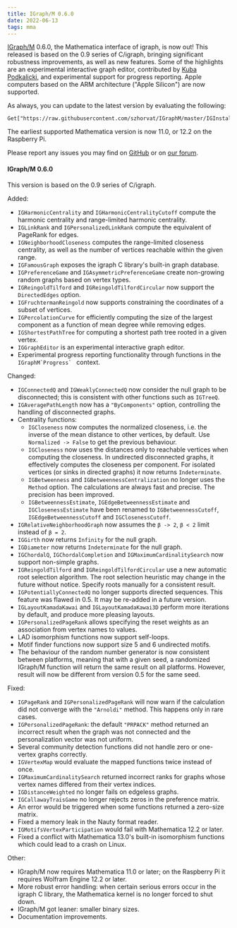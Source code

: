 ```yaml
---
title: IGraph/M 0.6.0
date: 2022-06-13
tags: mma
---
```


[IGraph/M](http://szhorvat.net/mathematica/IGraphM) 0.6.0, the Mathematica interface of igraph, is now out! This released is based on the 0.9 series of C/igraph, bringing significant robustness improvements, as well as new features.
Some of the highlights are an experimental interactive graph editor, contributed by [Kuba Podkalicki](https://github.com/kubaPod/), and experimental support for progress reporting. Apple computers based on the ARM architecture ("Apple Silicon") are now supported.

As always, you can update to the latest version by evaluating the following:

```
Get["https://raw.githubusercontent.com/szhorvat/IGraphM/master/IGInstaller.m"]
```

The earliest supported Mathematica version is now 11.0, or 12.2 on the Raspberry Pi.

Please report any issues you may find on [GitHub](https://github.com/szhorvat/IGraphM/issues/new/choose) or on [our forum](https://igraph.discourse.group/).

<!--more-->

#### IGraph/M 0.6.0

This version is based on the 0.9 series of C/igraph.

Added:

  - `IGHarmonicCentrality` and `IGHarmonicCentralityCutoff` compute the harmonic centrality and range-limited harmonic centrality.
  - `IGLinkRank` and `IGPersonalizedLinkRank` compute the equivalent of PageRank for edges.
  - `IGNeighborhoodCloseness` computes the range-limited closeness centrality, as well as the number of vertices reachable within the given range.
  - `IGFamousGraph` exposes the igraph C library's built-in graph database.
  - `IGPreferenceGame` and `IGAsymmetricPreferenceGame` create non-growing random graphs based on vertex types.
  - `IGReingoldTilford` and `IGReingoldTilfordCircular` now support the `DirectedEdges` option.
  - `IGFruchtermanReingold` now supports constraining the coordinates of a subset of vertices.
  - `IGPercolationCurve` for efficiently computing the size of the largest component as a function of mean degree while removing edges.
  - `IGShortestPathTree` for computing a shortest path tree rooted in a given vertex.
  - `IGGraphEditor` is an experimental interactive graph editor.
  - Experimental progress reporting functionality through functions in the ``IGraphM`Progress` `` context.

Changed:

 - `IGConnectedQ` and `IGWeaklyConnectedQ` now consider the null graph to be disconnected; this is consistent with other functions such as `IGTreeQ`.
 - `IGAveragePathLength` now has a `"ByComponents"` option, controlling the handling of disconnected graphs.
 - Centrality functions:
    * `IGCloseness` now computes the normalized closeness, i.e. the inverse of the mean distance to other vertices, by default. Use `Normalized -> False` to get the previous behaviour.
    * `IGCloseness` now uses the distances only to reachable vertices when computing the closeness. In undirected disconnected graphs, it effectively computes the closeness per component. For isolated vertices (or sinks in directed graphs) it now returns `Indeterminate`.
    * `IGBetweenness` and `IGBetweennessCentralization` no longer uses the `Method` option. The calculations are always fast and precise. The precision has been improved.
    * `IGBetweennessEstimate`, `IGEdgeBetweennessEstimate` and `IGClosenessEstimate` have been renamed to `IGBetweennessCutoff`, `IGEdgeBetweennessCutoff` and `IGClosenessCutoff`.
 - `IGRelativeNeighborhoodGraph` now assumes the `β -> 2`, `β < 2` limit instead of `β = 2`.
 - `IGGirth` now returns `Infinity` for the null graph.
 - `IGDiameter` now returns `Indeterminate` for the null graph.
 - `IGChordalQ`, `IGChordalCompletion` and `IGMaximumCardinalitySearch` now support non-simple graphs.
 - `IGReingoldTilford` and `IGReingoldTilfordCircular` use a new automatic root selection algorithm. The root selection heuristic may change in the future without notice. Specify roots manually for a consistent result.
 - `IGPotentiallyConnectedQ` no longer supports directed sequences. This feature was flawed in 0.5. It may be re-added in a future version.
 - `IGLayoutKamadaKawai` and `IGLayoutKamadaKawai3D` perform more iterations by default, and produce more pleasing layouts.
 - `IGPersonalizedPageRank` allows specifying the reset weights as an association from vertex names to values.
 - LAD isomorphism functions now support self-loops.
 - Motif finder functions now support size 5 and 6 undirected motifs.
 - The behaviour of the random number generator is now consistent between platforms, meaning that with a given seed, a randomized IGraph/M function will return the same result on all platforms. However, result will now be different from version 0.5 for the same seed.

Fixed:

 - `IGPageRank` and `IGPersonalizedPageRank` will now warn if the calculation did not converge with the `"Arnoldi"` method. This happens only in rare cases.
 - `IGPersonalizedPageRank`: the default `"PRPACK"` method returned an incorrect result when the graph was not connected and the personalization vector was not uniform.
 - Several community detection functions did not handle zero or one-vertex graphs correctly.
 - `IGVertexMap` would evaluate the mapped functions twice instead of once.
 - `IGMaximumCardinalitySearch` returned incorrect ranks for graphs whose vertex names differed from their vertex indices.
 - `IGDistanceWeighted` no longer fails on edgeless graphs.
 - `IGCallawayTraisGame` no longer rejects zeros in the preference matrix.
 - An error would be triggered when some functions returned a zero-size matrix.
 - Fixed a memory leak in the Nauty format reader.
 - `IGMotifsVertexParticipation` would fail with Mathematica 12.2 or later.
 - Fixed a conflict with Mathematica 13.0's built-in isomorphism functions which could lead to a crash on Linux.

Other:

 - IGraph/M now requires Mathematica 11.0 or later; on the Raspberry Pi it requires Wolfram Engine 12.2 or later.
 - More robust error handling: when certain serious errors occur in the igraph C library, the Mathematica kernel is no longer forced to shut down.
 - IGraph/M got leaner: smaller binary sizes.
 - Documentation improvements.